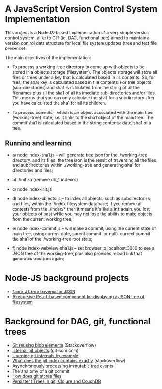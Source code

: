# A JavaScript Version Control System Implementation  

This project is a NodeJS-based implementation of a very simple version control system, alike to GIT (ie. DAG, functional tree) aimed to maintain a version control data structure for local file system updates (tree and text file presence).

The main objectives of the implementation:

* To process a working-tree directory to come up with objects to be stored in a objects storage (filesystem). The objects storage will store all files or trees under a key that is calculated based in its contents. So, for files, the sha1 key is calculated based in file contents. For tree objects (sub-directories) and sha1 is calculated from the string of all the filenames plus all the sha1 of all its imediate sub-directories and/or files. This means that you can only calculate the sha1 for a subdirectory after you have calculated the sha1 for all its children.

* To process commits - which is an object associated with the main tree (working-tree) state, i.e. it links to the sha1 object of the main tree. The commit sha1 is calculated based in the string contents: date, sha1 of a tree. 

## Running and learning

* a) node index-sha1.js – will generate tree.json for the ./working-tree directory, and its files; the tree.json is the result of traversing all the files, and subdirectories within ./working-tree and generating sha1 for directories and files;

* b) ./init.sh (remove db_* indexes)
 
* c) node index-init.js

* d) node index-objects.js – to index all objects, such as subdirectories and files, within the ./index filesystem database; if you remove all contests from the ./index/* then it means it's like a init again, you lost your objects of past while you may not lose the ability to make objects from the current working tree;

* e) node index-commit.js – will make a commit, using the current state of main tree, using current date, parent commit (or null), current commit the sha1 of the ./working-tree root state; 

* f) node index-webview-sha1.js – set browser to localhost:3000 to see a JSON tree of the working-tree, plus also provides reload link that generates tree.json again;

# Node-JS background projects

* [Node-JS tree traversal to JSON](https://github.com/taboca/directory-to-json)
* [A recursive React-based component for displaying a JSON tree of filesystem](https://github.com/taboca/tree-folder-react)

# Background for DAG, git, functional trees

* [Git reusing blob elements](http://stackoverflow.com/questions/25884901/does-git-reuse-blobs) (Stackoverflow)
* [Internal git objects](https://git-scm.com/book/en/v2/Git-Internals-Git-Objects) (git-scm.com)
* [Learning git internals by example](http://teohm.com/blog/learning-git-internals-by-example)
* [What does the git index contains exactly](http://stackoverflow.com/questions/4084921/what-does-the-git-index-contain-exactly) (stackoverflow)
* [Asynchronously processing immutable tree events](http://www.slidequest.com/Taboca/rg78q)
* [The anatomy of a git commit](http://blog.thoughtram.io/git/2014/11/18/the-anatomy-of-a-git-commit.html#hashes-over-hashes)
* [How does git stores files](http://stackoverflow.com/questions/8198105/how-does-git-store-files)
* [Persistent Trees in git, Clojure and CouchDB](http://eclipsesource.com/blogs/2009/12/13/persistent-trees-in-git-clojure-and-couchdb-data-structure-convergence)
